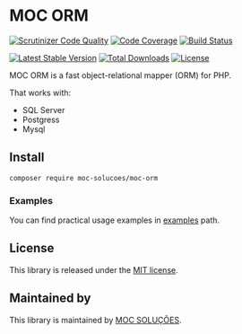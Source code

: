 # MOC ORM

[![Scrutinizer Code Quality](https://scrutinizer-ci.com/g/maikees/moc-orm/badges/quality-score.png?b=master)](https://scrutinizer-ci.com/g/maikees/moc-orm/?branch=master)
[![Code Coverage](https://scrutinizer-ci.com/g/maikees/moc-orm/badges/coverage.png?b=master)](https://scrutinizer-ci.com/g/maikees/moc-orm/?branch=master)
[![Build Status](https://scrutinizer-ci.com/g/maikees/moc-orm/badges/build.png?b=master)](https://scrutinizer-ci.com/g/maikees/moc-orm/build-status/master)

[![Latest Stable Version](https://poser.pugx.org/moc-solucoes/moc-orm/v/stable)](https://packagist.org/packages/moc-solucoes/moc-orm) [![Total Downloads](https://poser.pugx.org/moc-solucoes/moc-orm/downloads)](https://packagist.org/packages/moc-solucoes/moc-orm) [![License](https://poser.pugx.org/moc-solucoes/moc-orm/license)](https://packagist.org/packages/moc-solucoes/moc-orm)


MOC ORM is a fast object-relational mapper (ORM) for PHP.

That works with:
* SQL Server
* Postgress
* Mysql

## Install

`composer require moc-solucoes/moc-orm`

### Examples

You can find practical usage examples in [examples](https://github.com/maikees/moc-orm/tree/master/examples) path.

## License

This library is released under the [MIT license](https://github.com/maikees/moc-orm/blob/master/LICENSE).

## Maintained by

This library is maintained by [MOC SOLUÇÕES](http://mocsolucoes.com.br).
